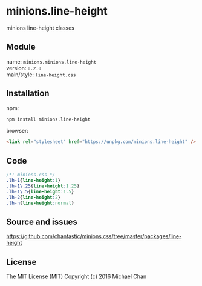 # minions.line-height
minions line-height classes

## Module
name: `minions.minions.line-height`  
version: `0.2.0`  
main/style: `line-height.css`  

## Installation
npm:
```bash
npm install minions.line-height
```

browser:
```html
<link rel="stylesheet" href="https://unpkg.com/minions.line-height" />
```

## Code
```css
/*! minions.css */
.lh-1{line-height:1}
.lh-1\.25{line-height:1.25}
.lh-1\.5{line-height:1.5}
.lh-2{line-height:2}
.lh-n{line-height:normal}

```

## Source and issues

https://github.com/chantastic/minions.css/tree/master/packages/line-height

## License

The MIT License (MIT)
Copyright (c) 2016 Michael Chan